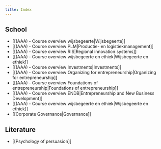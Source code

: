 ```yaml
---
title: Index
---
```

## School
- [[(AAA) - Course overview wijsbegeerte|Wijsbegeerte]]
- [[(AAA) - Course overview PLM|Productie- en logistiekmanagement]]
- [[(AAA) - Course overview RIS|Regional innovation systems]]
- [[(AAA) - Course overview wijsbegeerte en ethiek|Wijsbegeerte en ethiek]]
- [[(AAA) - Course overview Investments|Investments]]
- [[(AAA) - Course overview Organizing for entrepreneurship|Organizing for entrepreneurship]]
- [[(AAA) - Course overview Foundations of entrepreneurship|Foundations of entrepreneurship]]
- [[(AAA) - Course overview ENDB|Entrepreneurship and New Business Development]]
- [[(AAA) - Course overview wijsbegeerte en ethiek|Wijsbegeerte en ethiek]]
- [[Corporate Governance|Governance]]

## Literature
- [[Psychology of persuasion]]